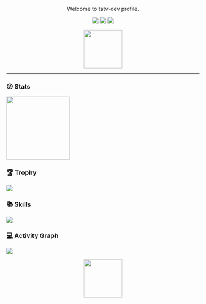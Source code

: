 <p align="center">
Welcome to tatv-dev profile.
</p>

<div align="center">

[![](https://img.shields.io/badge/Github-black?style=flat-square&logo=github&logoColor=white)](https://github.com/tatv-dev/)
[![](https://img.shields.io/badge/YouTube-black?style=flat-square&logo=YouTube&logoColor=white)](https://www.youtube.com)
[![](https://img.shields.io/badge/Twitter-black?style=flat-square&logo=Twitter&logoColor=white)](https://twitter.com)
</div>


<div id="header" align="center">
 <img src="https://media2.giphy.com/media/SUcApSWjPwQMARvcM8/giphy.gif" width="100"/>
</div>

---

### 😜 Stats
<div>
 <img height="165" align="center" src="https://github-readme-stats.vercel.app/api?username=tatv-dev&count_private=true&include_all_commits=true&theme=radical" />
</div>

### 🏆 Trophy

![](https://github-profile-trophy.vercel.app/?username=tatv-dev&theme=radical&row=1)


### 📚 Skills

![](https://skillicons.dev/icons?perline=15&i=github,gitlab,git,twitter,stackoverflow,vscode,androidstudio,java,flutter,dart,c,c#,vba,python,mysql,bash)


### 💻 Activity Graph

![](https://activity-graph.herokuapp.com/graph?username=tatv-dev&bg_color=1c1917&color=ffffff&line=216E39&point=32C15F&area_color=1c1917&area=true&hide_border=true&custom_title=GitHub%20Commits%20Graph)


<div align="center">
 <img src="https://media1.giphy.com/media/EOmYN5kVP3W2Lyn6dx/giphy.gif" width="100"/>
</div>
